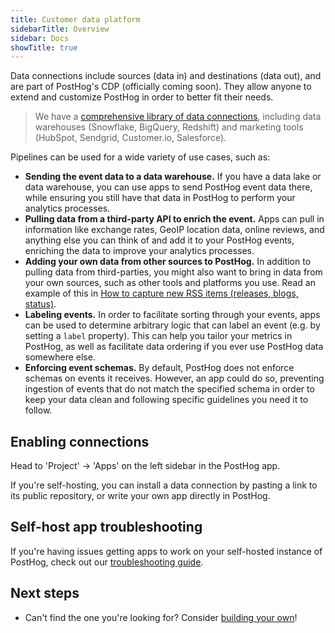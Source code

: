 ```yaml
---
title: Customer data platform
sidebarTitle: Overview
sidebar: Docs
showTitle: true
---
```


Data connections include sources (data in) and destinations (data out), and are part of PostHog's CDP (officially coming soon). They allow anyone to extend and customize PostHog in order to better fit their needs.

> We have a [comprehensive library of data connections](/cdp), including data warehouses (Snowflake, BigQuery, Redshift) and marketing tools (HubSpot, Sendgrid, Customer.io, Salesforce).

Pipelines can be used for a wide variety of use cases, such as:

- **Sending the event data to a data warehouse.** If you have a data lake or data warehouse, you can use apps to send PostHog event data there, while ensuring you still have that data in PostHog to perform your analytics processes.
- **Pulling data from a third-party API to enrich the event.** Apps can pull in information like exchange rates, GeoIP location data, online reviews, and anything else you can think of and add it to your PostHog events, enriching the data to improve your analytics processes.
- **Adding your own data from other sources to PostHog.** In addition to pulling data from third-parties, you might also want to bring in data from your own sources, such as other tools and platforms you use. Read an example of this in [How to capture new RSS items (releases, blogs, status)](/tutorials/rss-item-capture).
- **Labeling events.** In order to facilitate sorting through your events, apps can be used to determine arbitrary logic that can label an event (e.g. by setting a `label` property). This can help you tailor your metrics in PostHog, as well as facilitate data ordering if you ever use PostHog data somewhere else.
- **Enforcing event schemas.** By default, PostHog does not enforce schemas on events it receives. However, an app could do so, preventing ingestion of events that do not match the specified schema in order to keep your data clean and following specific guidelines you need it to follow.

## Enabling connections

Head to 'Project' -> 'Apps' on the left sidebar in the PostHog app.

If you're self-hosting, you can install a data connection by pasting a link to its public repository, or write your own app directly in PostHog.

## Self-host app troubleshooting

If you're having issues getting apps to work on your self-hosted instance of PostHog, check out our [troubleshooting guide](/docs/cdp/enabling).

## Next steps

- Can't find the one you're looking for? Consider [building your own](/docs/cdp/build)!
